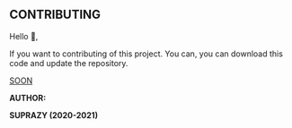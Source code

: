 ## CONTRIBUTING

Hello 👋,

If you want to contributing of this project. You can, you can download this code and update the repository.

[SOON](https://github.com/SUPRAZY-DEV/discord-rpg)

__AUTHOR:__

**SUPRAZY (2020-2021)**